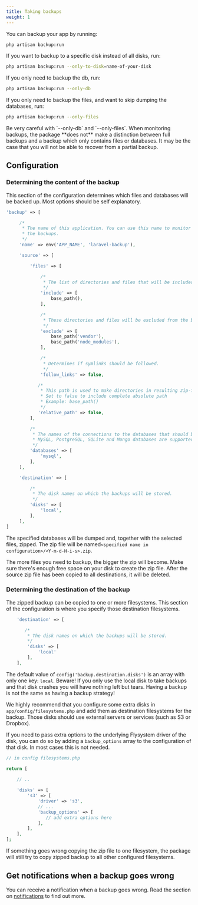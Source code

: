 ```yaml
---
title: Taking backups
weight: 1
---
```


You can backup your app by running:

```bash
php artisan backup:run
```

If you want to backup to a specific disk instead of all disks, run:

```bash
php artisan backup:run --only-to-disk=name-of-your-disk
```

If you only need to backup the db, run:

```bash
php artisan backup:run --only-db
```

If you only need to backup the files, and want to skip dumping the databases, run:

```bash
php artisan backup:run --only-files
```

<div class="alert -warning">
Be very careful with `--only-db` and `--only-files`. When monitoring backups, the package **does not** make
a distinction between full backups and a backup which only contains files or databases. It may be the case that you will not be able to recover from a partial backup.
</div>


## Configuration

### Determining the content of the backup

This section of the configuration determines which files and databases will be backed up. Most options should be self explanatory.

```php
'backup' => [

     /*
      * The name of this application. You can use this name to monitor
      * the backups.
      */
     'name' => env('APP_NAME', 'laravel-backup'),

     'source' => [

         'files' => [

             /*
              * The list of directories and files that will be included in the backup.
              */
             'include' => [
                 base_path(),
             ],

             /*
              * These directories and files will be excluded from the backup.
              */
             'exclude' => [
                 base_path('vendor'),
                 base_path('node_modules'),
             ],

             /*
              * Determines if symlinks should be followed.
              */
             'follow_links' => false,

            /*
             * This path is used to make directories in resulting zip-file relative
             * Set to false to include complete absolute path
             * Example: base_path()
             */
            'relative_path' => false,
         ],

         /*
          * The names of the connections to the databases that should be backed up
          * MySQL, PostgreSQL, SQLite and Mongo databases are supported.
          */
         'databases' => [
             'mysql',
         ],
     ],

     'destination' => [

         /*
          * The disk names on which the backups will be stored.
          */
         'disks' => [
             'local',
         ],
     ],
]
```

The specified databases will be dumped and, together with the selected files, zipped. The zip file will be named`<specified name in configuration>/<Y-m-d-H-i-s>.zip`.
 
The more files you need to backup, the bigger the zip will become. Make sure there's enough free space on your disk to create the zip file. After the source zip file has been copied to all destinations, it will be deleted.
 
### Determining the destination of the backup

The zipped backup can be copied to one or more filesystems. This section of the configuration is where you specify those destination filesystems.

```php
    'destination' => [

       /*
        * The disk names on which the backups will be stored. 
        */
        'disks' => [
            'local'
        ],
    ],
```

The default value of `config('backup.destination.disks')` is an array with only one key: `local`. Beware! If you only use the local disk to take backups and that disk crashes you will have nothing left but tears. Having a backup is not the same as having a backup strategy!

We highly recommend that you configure some extra disks in `app/config/filesystems.php` and add them as destination filesystems for the backup. Those disks should use external servers or services (such as S3 or Dropbox).

If you need to pass extra options to the underlying Flysystem driver of the disk, you can do so by adding a `backup_options` array to the configuration of that disk. In most cases this is not needed.

```php
// in config filesystems.php

return [

    // ..
    
    'disks' => [
        's3' => [
            'driver' => 's3',
            // ...
            'backup_options' => [
               // add extra options here
            ],
        ],
    ],
];
```

If something goes wrong copying the zip file to one filesystem, the package will still try to copy zipped backup to all other configured filesystems.

## Get notifications when a backup goes wrong

You can receive a notification when a backup goes wrong. Read
the section on [notifications](/laravel-backup/v6/sending-notifications/overview) to find out more.
